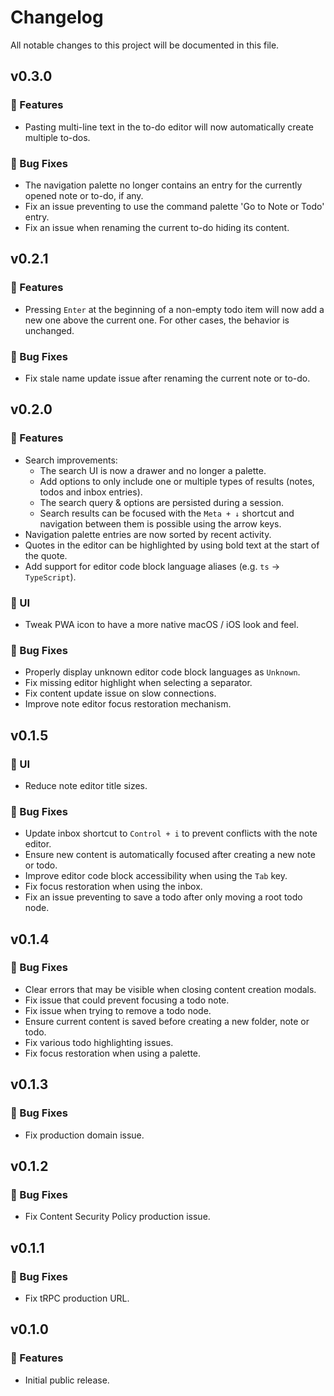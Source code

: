 # Changelog

All notable changes to this project will be documented in this file.

## v0.3.0

### 🚀 Features

- Pasting multi-line text in the to-do editor will now automatically create multiple to-dos.

### 🐞 Bug Fixes

- The navigation palette no longer contains an entry for the currently opened note or to-do, if any.
- Fix an issue preventing to use the command palette 'Go to Note or Todo' entry.
- Fix an issue when renaming the current to-do hiding its content.

## v0.2.1

### 🚀 Features

- Pressing `Enter` at the beginning of a non-empty todo item will now add a new one above the current one. For other cases, the behavior is unchanged.

### 🐞 Bug Fixes

- Fix stale name update issue after renaming the current note or to-do.

## v0.2.0

### 🚀 Features

- Search improvements:
  - The search UI is now a drawer and no longer a palette.
  - Add options to only include one or multiple types of results (notes, todos and inbox entries).
  - The search query & options are persisted during a session.
  - Search results can be focused with the `Meta + ↓` shortcut and navigation between them is possible using the arrow keys.
- Navigation palette entries are now sorted by recent activity.
- Quotes in the editor can be highlighted by using bold text at the start of the quote.
- Add support for editor code block language aliases (e.g. `ts` -> `TypeScript`).

### 💄 UI

- Tweak PWA icon to have a more native macOS / iOS look and feel.

### 🐞 Bug Fixes

- Properly display unknown editor code block languages as `Unknown`.
- Fix missing editor highlight when selecting a separator.
- Fix content update issue on slow connections.
- Improve note editor focus restoration mechanism.

## v0.1.5

### 💄 UI

- Reduce note editor title sizes.

### 🐞 Bug Fixes

- Update inbox shortcut to `Control + i` to prevent conflicts with the note editor.
- Ensure new content is automatically focused after creating a new note or todo.
- Improve editor code block accessibility when using the `Tab` key.
- Fix focus restoration when using the inbox.
- Fix an issue preventing to save a todo after only moving a root todo node.

## v0.1.4

### 🐞 Bug Fixes

- Clear errors that may be visible when closing content creation modals.
- Fix issue that could prevent focusing a todo note.
- Fix issue when trying to remove a todo node.
- Ensure current content is saved before creating a new folder, note or todo.
- Fix various todo highlighting issues.
- Fix focus restoration when using a palette.

## v0.1.3

### 🐞 Bug Fixes

- Fix production domain issue.

## v0.1.2

### 🐞 Bug Fixes

- Fix Content Security Policy production issue.

## v0.1.1

### 🐞 Bug Fixes

- Fix tRPC production URL.

## v0.1.0

### 🚀 Features

- Initial public release.
